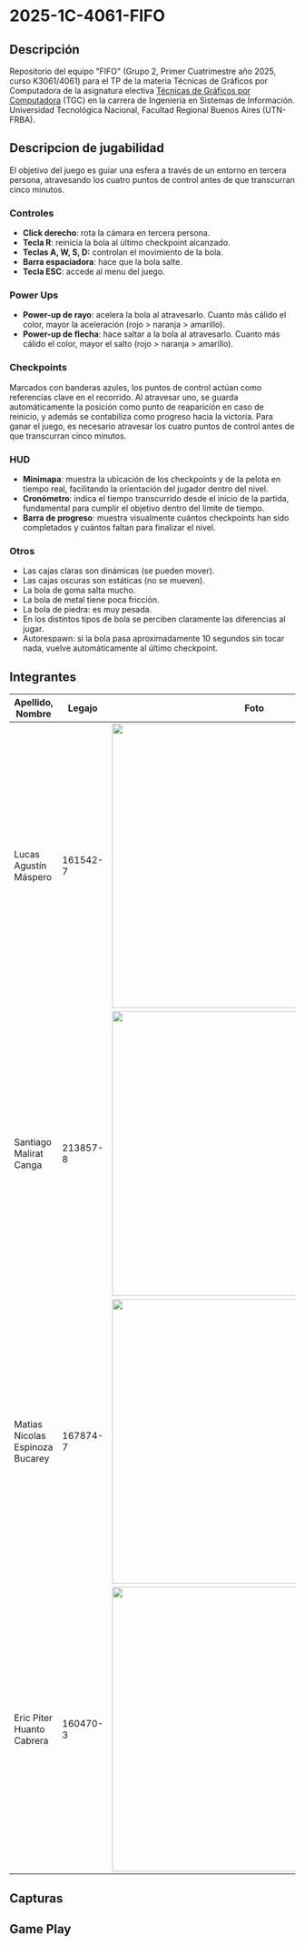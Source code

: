 # 2025-1C-4061-FIFO

## Descripción

Repositorio del equipo "FIFO" (Grupo 2, Primer Cuatrimestre año 2025, curso K3061/4061)  para el TP de la materia Técnicas de Gráficos por Computadora de la asignatura electiva [Técnicas de Gráficos por Computadora](http://tgc-utn.github.io/) (TGC) en la carrera de Ingeniería en Sistemas de Información. Universidad Tecnológica Nacional, Facultad Regional Buenos Aires (UTN-FRBA).

## Descripcion de jugabilidad

El objetivo del juego es guiar una esfera a través de un entorno en tercera persona, atravesando los cuatro puntos de control antes de que transcurran cinco minutos.

### Controles
* **Click derecho**: rota la cámara en tercera persona.
* **Tecla R**: reinicia la bola al último checkpoint alcanzado.
* **Teclas A, W, S, D:** controlan el movimiento de la bola.
* **Barra espaciadora**: hace que la bola salte.
* **Tecla ESC**: accede al menu del juego.

### Power Ups
* **Power-up de rayo**: acelera la bola al atravesarlo. Cuanto más cálido el color, mayor la aceleración (rojo > naranja > amarillo).
* **Power-up de flecha**: hace saltar a la bola al atravesarlo. Cuanto más cálido el color, mayor el salto (rojo > naranja > amarillo).

### Checkpoints
Marcados con banderas azules, los puntos de control actúan como referencias clave en el recorrido. Al atravesar uno, se guarda automáticamente la posición como punto de reaparición en caso de reinicio, y además se contabiliza como progreso hacia la victoria. Para ganar el juego, es necesario atravesar los cuatro puntos de control antes de que transcurran cinco minutos.

### HUD
* **Minimapa**: muestra la ubicación de los checkpoints y de la pelota en tiempo real, facilitando la orientación del jugador dentro del nivel.
* **Cronómetro**: indica el tiempo transcurrido desde el inicio de la partida, fundamental para cumplir el objetivo dentro del límite de tiempo.
* **Barra de progreso**: muestra visualmente cuántos checkpoints han sido completados y cuántos faltan para finalizar el nivel.


### Otros
* Las cajas claras son dinámicas (se pueden mover).
* Las cajas oscuras son estáticas (no se mueven).
* La bola de goma salta mucho.
* La bola de metal tiene poca fricción.
* La bola de piedra: es muy pesada.
* En los distintos tipos de bola se perciben claramente las diferencias al jugar.
* Autorespawn: si la bola pasa aproximadamente 10 segundos sin tocar nada, vuelve automáticamente al último checkpoint.

## Integrantes

Apellido, Nombre | Legajo | Foto
------------ | ------------- | -------------
| Lucas Agustín Máspero | 161542-7 |<img src="" height="500">  |
| Santiago Malirat Canga | 213857-8 |<img src="" height="500">  |
| Matias Nicolas Espinoza Bucarey | 167874-7 |<img src="" height="500"> |
| Eric Piter Huanto Cabrera | 160470-3 |<img src="" height="500"> |

## Capturas

## Game Play
